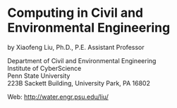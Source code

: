 # Computing in Civil and Environmental Engineering

by Xiaofeng Liu, Ph.D., P.E.
Assistant Professor

Department of Civil and Environmental Engineering  
Institute of CyberScience  
Penn State University  
223B Sackett Building, University Park, PA 16802

Web: http://water.engr.psu.edu/liu/


